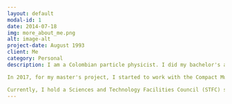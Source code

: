 ```yaml
---
layout: default
modal-id: 1
date: 2014-07-18
img: more_about_me.png
alt: image-alt
project-date: August 1993
client: Me
category: Personal
description: I am a Colombian particle physicist. I did my bachelor's and my master's degree in one of the best Colombian universities, Universidad de Antioquia. For my undergraduate, I worked in theoretical physics, specifically, my thesis was about path integrals in curved space-time.

In 2017, for my master's project, I started to work with the Compact Muon Solenoid experiment. Here I learned the basics of high-energy physics. My dissertation was about a feasibility study and the trigger for dark matter search.

Currently, I hold a Sciences and Technology Facilities Council (STFC) scholarship for my Ph.D. I am studying at the University of Manchester, working with the ATLAS experiment. My research is now focused on physical processes where tau leptons are produced in the final states. If you want to know more, go to my Ph.D. project tab! Now time to leave physics aside...
---
```

